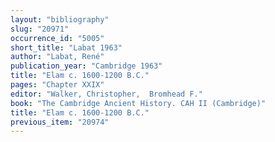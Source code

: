 ```yaml
---
layout: "bibliography"
slug: "20971"
occurrence_id: "5005"
short_title: "Labat 1963"
author: "Labat, René"
publication_year: "Cambridge 1963"
title: "Elam c. 1600-1200 B.C."
pages: "Chapter XXIX"
editor: "Walker, Christopher,  Bromhead F."
book: "The Cambridge Ancient History. CAH II (Cambridge)"
title: "Elam c. 1600-1200 B.C."
previous_item: "20974"
---
```

